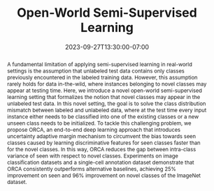 ---
# Documentation: https://wowchemy.com/docs/managing-content/

title: "Open-World Semi-Supervised Learning"
event: EMIL Fall'23 Seminars
event_url:
location: Health Futures Center, ASU
address:
  street:
  city:
  region:
  postcode:
  country:
summary: A fundamental limitation of applying semi-supervised learning in real-world settings is the assumption that unlabeled test data contains only classes previously encountered in the labeled training data. However, this assumption rarely holds for data in-the-wild, where instances belonging to novel classes may appear at testing time. Here, we introduce a novel open-world semi-supervised learning setting that formalizes the notion that novel classes may appear in the unlabeled test data.
abstract: A fundamental limitation of applying semi-supervised learning in real-world settings is the assumption that unlabeled test data contains only classes previously encountered in the labeled training data. However, this assumption rarely holds for data in-the-wild, where instances belonging to novel classes may appear at testing time. Here, we introduce a novel open-world semi-supervised learning setting that formalizes the notion that novel classes may appear in the unlabeled test data. In this novel setting, the goal is to solve the class distribution mismatch between labeled and unlabeled data, where at the test time every input instance either needs to be classified into one of the existing classes or a new unseen class needs to be initialized. To tackle this challenging problem, we propose ORCA, an end-to-end deep learning approach that introduces uncertainty adaptive margin mechanism to circumvent the bias towards seen classes caused by learning discriminative features for seen classes faster than for the novel classes. In this way, ORCA reduces the gap between intra-class variance of seen with respect to novel classes. Experiments on image classification datasets and a single-cell annotation dataset demonstrate that ORCA consistently outperforms alternative baselines, achieving 25% improvement on seen and 96% improvement on novel classes of the ImageNet dataset.

# Talk start and end times.
#   End time can optionally be hidden by prefixing the line with `#`.
date: 2023-09-27T13:30:00-07:00
date_end: 2023-09-27T14:00:00-07:00
all_day: false

# Schedule page publish date (NOT event date).
publishDate: 2022-09-27T16:50:20-07:00

authors: [abdullah-mamun]
tags: []

# Is this a featured event? (true/false)
featured: false

# Featured image
# To use, add an image named `featured.jpg/png` to your page's folder. 
# Focal points: Smart, Center, TopLeft, Top, TopRight, Left, Right, BottomLeft, Bottom, BottomRight.
image:
  caption: ""
  focal_point: ""
  preview_only: false

# Custom links (optional).
#   Uncomment and edit lines below to show custom links.
# links:
# - name: Follow
#   url: https://twitter.com
#   icon_pack: fab
#   icon: twitter

# Optional filename of your slides within your event's folder or a URL.
url_slides: slides.pdf

url_code:
url_pdf: "https://arxiv.org/abs/2102.03526"
url_video:

# Markdown Slides (optional).
#   Associate this event with Markdown slides.
#   Simply enter your slide deck's filename without extension.
#   E.g. `slides = "example-slides"` references `content/slides/example-slides.md`.
#   Otherwise, set `slides = ""`.
slides: ""

# Projects (optional).
#   Associate this post with one or more of your projects.
#   Simply enter your project's folder or file name without extension.
#   E.g. `projects = ["internal-project"]` references `content/project/deep-learning/index.md`.
#   Otherwise, set `projects = []`.
projects: []
---